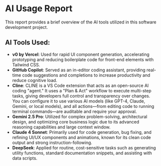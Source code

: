 # AI Usage Report

This report provides a brief overview of the AI tools utilized in this software development project.

## AI Tools Used:

*   **v0 by Vercel**: Used for rapid UI component generation, accelerating prototyping and reducing boilerplate code for front-end elements with Tailwind CSS.
*   **GitHub Copilot**: Served as an in-editor coding assistant, providing real-time code suggestions and completions to increase productivity and reduce cognitive load.
*   **Cline**: CLINE is a VS Code extension that acts as an open-source AI coding "agent." It uses a "Plan & Act" workflow to execute multi-step tasks, giving developers full control and transparency over changes. You can configure it to use various AI models (like GPT-4, Claude, Gemini, or local models), and all actions—from editing code to running terminal commands—are auditable and require your approval.
*   **Gemini 2.5 Pro**: Utilized for complex problem-solving, architectural design, and optimizing core business logic due to its advanced reasoning capabilities and large context window.
*   **Claude 4 Sonnet**: Primarily used for code generation, bug fixing, and refining UI/UX components and animations, known for its clean code output and strong instruction-following.
*   **DeepSeek**: Applied for routine, cost-sensitive tasks such as generating utility functions, standard documentation snippets, and assisting with data scripts.
